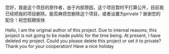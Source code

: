 您好，我是这个项目的原作者，由于内部原因，这个项目暂时不打算公开，目前我已经把我的项目删除。能否麻烦您删除这个项目，或者设置为private？谢谢您的配合！祝您假期愉快



Hello, I am the original author of this project. Due to internal reasons, this project is not going to be made public for the time being. At present, I have deleted my project. Could you please delete this project or set it to private? Thank you for your cooperation! Have a nice holiday